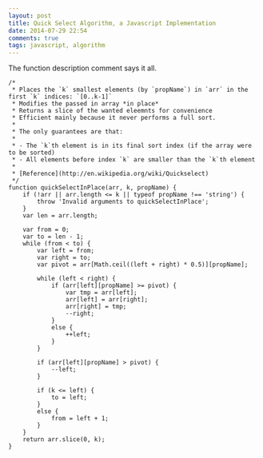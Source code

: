 ```yaml
---
layout: post
title: Quick Select Algorithm, a Javascript Implementation
date: 2014-07-29 22:54
comments: true
tags: javascript, algorithm
---
```


The function description comment says it all.

    /*
     * Places the `k` smallest elements (by `propName`) in `arr` in the first `k` indices: `[0..k-1]`
     * Modifies the passed in array *in place*
     * Returns a slice of the wanted eleemnts for convenience
     * Efficient mainly because it never performs a full sort.
     *
     * The only guarantees are that:
     *
     * - The `k`th element is in its final sort index (if the array were to be sorted)
     * - All elements before index `k` are smaller than the `k`th element
     *
     * [Reference](http://en.wikipedia.org/wiki/Quickselect)
     */
    function quickSelectInPlace(arr, k, propName) {
        if (!arr || arr.length <= k || typeof propName !== 'string') {
            throw 'Invalid arguments to quickSelectInPlace';
        }
        var len = arr.length;

        var from = 0;
        var to = len - 1;
        while (from < to) {
            var left = from;
            var right = to;
            var pivot = arr[Math.ceil((left + right) * 0.5)][propName];

            while (left < right) {
                if (arr[left][propName] >= pivot) {
                    var tmp = arr[left];
                    arr[left] = arr[right];
                    arr[right] = tmp;
                    --right;
                }
                else {
                    ++left;
                }
            }

            if (arr[left][propName] > pivot) {
                --left;
            }

            if (k <= left) {
                to = left;
            }
            else {
                from = left + 1;
            }
        }
        return arr.slice(0, k);
    }

